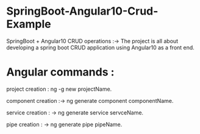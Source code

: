 # SpringBoot-Angular10-Crud-Example

 SpringBoot + Angular10 CRUD operations :-> 
           The project is all about developing a spring boot CRUD application using Angular10 as a front end.
# Angular commands :
 project creation : ng -g new projectName.

 component creation :-> ng generate component componentName.
 
 service creation : -> ng generate service servceName.
 
 pipe creation : -> ng generate pipe pipeName.
